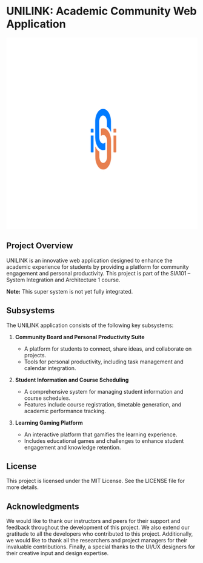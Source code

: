 # UNILINK: Academic Community Web Application

![UNILINK Logo](unilink_logo.png)

## Project Overview

UNILINK is an innovative web application designed to enhance the academic experience for students by providing a platform for community engagement and personal productivity. This project is part of the SIA101 – System Integration and Architecture 1 course.

**Note:** This super system is not yet fully integrated.

## Subsystems

The UNILINK application consists of the following key subsystems:

1. **Community Board and Personal Productivity Suite**

   - A platform for students to connect, share ideas, and collaborate on projects.
   - Tools for personal productivity, including task management and calendar integration.

2. **Student Information and Course Scheduling**

   - A comprehensive system for managing student information and course schedules.
   - Features include course registration, timetable generation, and academic performance tracking.

3. **Learning Gaming Platform**
   - An interactive platform that gamifies the learning experience.
   - Includes educational games and challenges to enhance student engagement and knowledge retention.

## License

This project is licensed under the MIT License. See the LICENSE file for more details.

## Acknowledgments

We would like to thank our instructors and peers for their support and feedback throughout the development of this project. We also extend our gratitude to all the developers who contributed to this project. Additionally, we would like to thank all the researchers and project managers for their invaluable contributions. Finally, a special thanks to the UI/UX designers for their creative input and design expertise.
